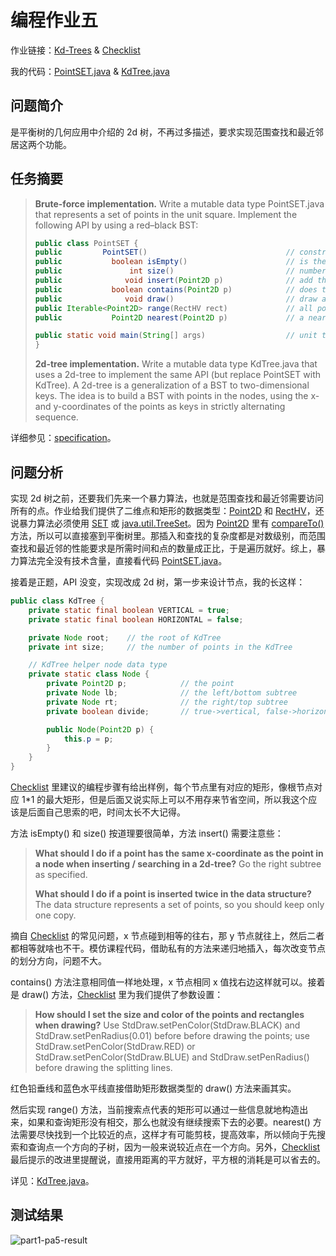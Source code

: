 # 编程作业五

作业链接：[Kd-Trees](http://coursera.cs.princeton.edu/algs4/assignments/kdtree.html) & [Checklist](http://coursera.cs.princeton.edu/algs4/checklists/kdtree.html)

我的代码：[PointSET.java](https://github.com/mingyueanyao/algorithms-princeton-coursera/blob/master/Codes%20of%20Programming%20Assignments/part1/pa5-kdtree/PointSET.java) & [KdTree.java](https://github.com/mingyueanyao/algorithms-princeton-coursera/blob/master/Codes%20of%20Programming%20Assignments/part1/pa5-kdtree/KdTree.java)

## 问题简介

是平衡树的几何应用中介绍的 2d 树，不再过多描述，要求实现范围查找和最近邻居这两个功能。

## 任务摘要

>**Brute-force implementation.** Write a mutable data type PointSET.java that represents a set of points in the unit square. Implement the following API by using a red–black BST:
>
>```java
>public class PointSET {
   >public         PointSET()                               // construct an empty set of points
   >public           boolean isEmpty()                      // is the set empty?
   >public               int size()                         // number of points in the set
   >public              void insert(Point2D p)              // add the point to the set (if it is not already in the set)
   >public           boolean contains(Point2D p)            // does the set contain point p?
   >public              void draw()                         // draw all points to standard draw
   >public Iterable<Point2D> range(RectHV rect)             // all points that are inside the rectangle (or on the boundary)
   >public           Point2D nearest(Point2D p)             // a nearest neighbor in the set to point p; null if the set is empty
>
   >public static void main(String[] args)                  // unit testing of the methods (optional)
>}
>```
>
>**2d-tree implementation.** Write a mutable data type KdTree.java that uses a 2d-tree to implement the same API (but replace PointSET with KdTree). A 2d-tree is a generalization of a BST to two-dimensional keys. The idea is to build a BST with points in the nodes, using the x- and y-coordinates of the points as keys in strictly alternating sequence.

详细参见：[specification](http://coursera.cs.princeton.edu/algs4/assignments/kdtree.html)。

## 问题分析

实现 2d 树之前，还要我们先来一个暴力算法，也就是范围查找和最近邻需要访问所有的点。作业给我们提供了二维点和矩形的数据类型：[Point2D](https://algs4.cs.princeton.edu/code/javadoc/edu/princeton/cs/algs4/Point2D.html) 和 [RectHV](https://algs4.cs.princeton.edu/code/javadoc/edu/princeton/cs/algs4/RectHV.html)，还说暴力算法必须使用 [SET](https://algs4.cs.princeton.edu/code/javadoc/edu/princeton/cs/algs4/SET.html) 或 [java.util.TreeSet](https://docs.oracle.com/javase/8/docs/api/java/util/TreeSet.html)。因为 [Point2D](https://algs4.cs.princeton.edu/code/javadoc/edu/princeton/cs/algs4/Point2D.html) 里有 [compareTo()](https://algs4.cs.princeton.edu/code/javadoc/edu/princeton/cs/algs4/Point2D.html#compareTo(edu.princeton.cs.algs4.Point2D)) 方法，所以可以直接塞到平衡树里。那插入和查找的复杂度都是对数级别，而范围查找和最近邻的性能要求是所需时间和点的数量成正比，于是遍历就好。综上，暴力算法完全没有技术含量，直接看代码 [PointSET.java](https://github.com/mingyueanyao/algorithms-princeton-coursera/blob/master/Codes%20of%20Programming%20Assignments/part1/pa5-kdtree/PointSET.java)。

接着是正题，API 没变，实现改成 2d 树，第一步来设计节点，我的长这样：

```java
public class KdTree {
    private static final boolean VERTICAL = true;
    private static final boolean HORIZONTAL = false;

    private Node root;    // the root of KdTree
    private int size;     // the number of points in the KdTree

    // KdTree helper node data type
    private static class Node {
        private Point2D p;            // the point
        private Node lb;              // the left/bottom subtree
        private Node rt;              // the right/top subtree
        private boolean divide;       // true->vertical, false->horizontal

        public Node(Point2D p) {
            this.p = p;
        }
    }
}
```

[Checklist](http://coursera.cs.princeton.edu/algs4/checklists/kdtree.html) 里建议的编程步骤有给出样例，每个节点里有对应的矩形，像根节点对应 1*1 的最大矩形，但是后面又说实际上可以不用存来节省空间，所以我这个应该是后面自己思索的吧，时间太长不大记得。

方法 isEmpty() 和 size() 按道理要很简单，方法 insert() 需要注意些：

>**What should I do if a point has the same x-coordinate as the point in a node when inserting / searching in a 2d-tree?** Go the right subtree as specified.
>
>**What should I do if a point is inserted twice in the data structure?** The data structure represents a set of points, so you should keep only one copy.

摘自 [Checklist](http://coursera.cs.princeton.edu/algs4/checklists/kdtree.html) 的常见问题，x 节点碰到相等的往右，那 y 节点就往上，然后二者都相等就啥也不干。模仿课程代码，借助私有的方法来递归地插入，每次改变节点的划分方向，问题不大。

contains() 方法注意相同值一样地处理，x 节点相同 x 值找右边这样就可以。接着是 draw() 方法，[Checklist](http://coursera.cs.princeton.edu/algs4/checklists/kdtree.html) 里为我们提供了参数设置：

>**How should I set the size and color of the points and rectangles when drawing?** Use StdDraw.setPenColor(StdDraw.BLACK) and StdDraw.setPenRadius(0.01) before before drawing the points; use StdDraw.setPenColor(StdDraw.RED) or StdDraw.setPenColor(StdDraw.BLUE) and StdDraw.setPenRadius() before drawing the splitting lines.

红色铅垂线和蓝色水平线直接借助矩形数据类型的 draw() 方法来画其实。

然后实现 range() 方法，当前搜索点代表的矩形可以通过一些信息就地构造出来，如果和查询矩形没有相交，那么也就没有继续搜索下去的必要。nearest() 方法需要尽快找到一个比较近的点，这样才有可能剪枝，提高效率，所以倾向于先搜索和查询点一个方向的子树，因为一般来说较近点在一个方向。另外，[Checklist](http://coursera.cs.princeton.edu/algs4/checklists/kdtree.html) 最后提示的改进里提醒说，直接用距离的平方就好，平方根的消耗是可以省去的。

详见：[KdTree.java](https://github.com/mingyueanyao/algorithms-princeton-coursera/blob/master/Codes%20of%20Programming%20Assignments/part1/pa5-kdtree/KdTree.java)。

## 测试结果

![part1-pa5-result](https://img2018.cnblogs.com/blog/886021/201902/886021-20190201102706920-903459761.png)